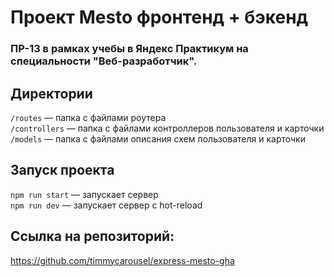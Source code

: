 # Проект Mesto фронтенд + бэкенд

### ПР-13 в рамках учебы в Яндекс Практикум на специальности "Веб-разработчик".

## Директории

`/routes` — папка с файлами роутера  
`/controllers` — папка с файлами контроллеров пользователя и карточки  
`/models` — папка с файлами описания схем пользователя и карточки

## Запуск проекта

`npm run start` — запускает сервер  
`npm run dev` — запускает сервер с hot-reload

## Cсылка на репозиторий:

https://github.com/timmycarousel/express-mesto-gha
